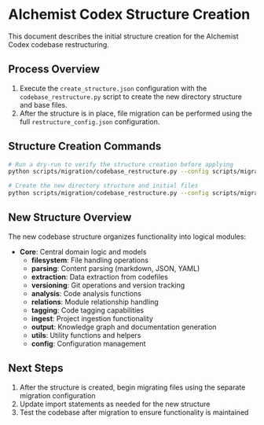 # AIchemist Codex Structure Creation

This document describes the initial structure creation for the AIchemist Codex codebase restructuring.

## Process Overview

1. Execute the `create_structure.json` configuration with the `codebase_restructure.py` script to create the new directory structure and base files.
2. After the structure is in place, file migration can be performed using the full `restructure_config.json` configuration.

## Structure Creation Commands

```bash
# Run a dry-run to verify the structure creation before applying
python scripts/migration/codebase_restructure.py --config scripts/migration/create_structure.json --dry-run

# Create the new directory structure and initial files
python scripts/migration/codebase_restructure.py --config scripts/migration/create_structure.json
```

## New Structure Overview

The new codebase structure organizes functionality into logical modules:

- **Core**: Central domain logic and models
  - **filesystem**: File handling operations
  - **parsing**: Content parsing (markdown, JSON, YAML)
  - **extraction**: Data extraction from codefiles
  - **versioning**: Git operations and version tracking
  - **analysis**: Code analysis functions
  - **relations**: Module relationship handling
  - **tagging**: Code tagging capabilities
  - **ingest**: Project ingestion functionality
  - **output**: Knowledge graph and documentation generation
  - **utils**: Utility functions and helpers
  - **config**: Configuration management

## Next Steps

1. After the structure is created, begin migrating files using the separate migration configuration
2. Update import statements as needed for the new structure
3. Test the codebase after migration to ensure functionality is maintained
